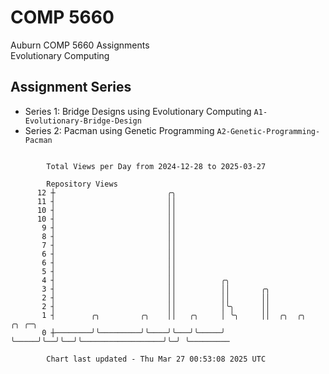 # COMP 5660
Auburn COMP 5660 Assignments  
Evolutionary Computing

## Assignment Series
- Series 1: Bridge Designs using Evolutionary Computing `A1-Evolutionary-Bridge-Design`
- Series 2: Pacman using Genetic Programming `A2-Genetic-Programming-Pacman`

```

        Total Views per Day from 2024-12-28 to 2025-03-27

        Repository Views
      12 ┼                         ╭╮
      11 ┤                         ││
      10 ┤                         ││
      10 ┤                         ││
       9 ┤                         ││
       8 ┤                         ││
       7 ┤                         ││
       6 ┤                         ││
       6 ┤                         ││
       5 ┤                         ││
       4 ┤                         ││          ╭╮
       3 ┤                         ││          ││       ╭╮
       2 ┤                         ││          ││       ││
       2 ┤                         ││          │╰╮      ││
       1 ┤        ╭╮         ╭╮    ││   ╭╮     │ ╰╮     ││  ╭╮  ╭╮                  ╭╮ ╭─╮
       0 ┼────────╯╰─────────╯╰────╯╰───╯╰─────╯  ╰─────╯╰──╯╰──╯╰──────────────────╯╰─╯ ╰─────────

        Chart last updated - Thu Mar 27 00:53:08 2025 UTC
        
```

